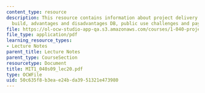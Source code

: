 ```yaml
---
content_type: resource
description: This resource contains information about project delivery Systems, design
  build, advantages and disadvantages DB, public use challenges and payment schemes.
file: https://ol-ocw-studio-app-qa.s3.amazonaws.com/courses/1-040-project-management-spring-2009/50c635f8b3eae24bda3951321e473980_MIT1_040s09_lec20.pdf
file_type: application/pdf
learning_resource_types:
- Lecture Notes
parent_title: Lecture Notes
parent_type: CourseSection
resourcetype: Document
title: MIT1_040s09_lec20.pdf
type: OCWFile
uid: 50c635f8-b3ea-e24b-da39-51321e473980
---
```

